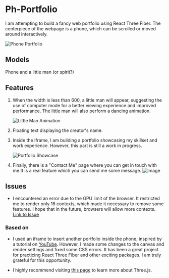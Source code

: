# Ph-Portfolio

I am attempting to build a fancy web portfolio using React Three Fiber. The centerpiece of the webpage is a phone, which can be scrolled or moved around interactively.

![Phone Portfolio](https://github.com/eepson123tw/ph-portfolio/assets/75103330/4340a9c8-f165-4e99-969a-9e8f5badd52d)

## Models
Phone and a little man (or spirit?)

## Features
1. When the width is less than 600, a little man will appear, suggesting the use of computer mode for a better viewing experience and improved performance. The little man will also perform a dancing animation.

   ![Little Man Animation](https://github.com/eepson123tw/ph-portfolio/assets/75103330/140ed3dc-b364-4341-b843-8eb4139a628a)

2. Floating text displaying the creator's name.

3. Inside the iframe, I am building a portfolio showcasing my skillset and work experience. However, this part is still a work in progress.

   ![Portfolio Showcase](https://github.com/eepson123tw/ph-portfolio/assets/75103330/7502799d-959b-46b7-964e-fcc21b22961f)

4. Finally, there is a "Contact Me" page where you can get in touch with me.It is a real feature which you can send me some message.
![image](https://github.com/eepson123tw/ph-portfolio/assets/75103330/7acd076e-6d74-4ba5-8d62-fba9dba78f1a)


## Issues
- I encountered an error due to the GPU limit of the browser. It restricted me to render only 16 contexts, which made it necessary to remove some features. I hope that in the future, browsers will allow more contexts. [Link to Issue](https://stackoverflow.com/questions/59140439/allowing-more-webgl-contexts)

### Based on
- I used an iframe to insert another portfolio inside the phone, inspired by a tutorial on [YouTube](https://www.youtube.com/watch?v=0fYi8SGA20k&t=3486s&ab_channel=JavaScriptMastery). However, I made some changes to the canvas and render settings and fixed some CSS errors. It has been a great project for practicing React Three Fiber and other exciting packages. I am truly grateful for this opportunity.

- I highly recommend visiting [this page](https://threejs-journey.com/) to learn more about Three.js.

